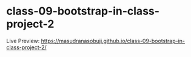 # class-09-bootstrap-in-class-project-2


Live Preview: https://masudranasobujj.github.io/class-09-bootstrap-in-class-project-2/
